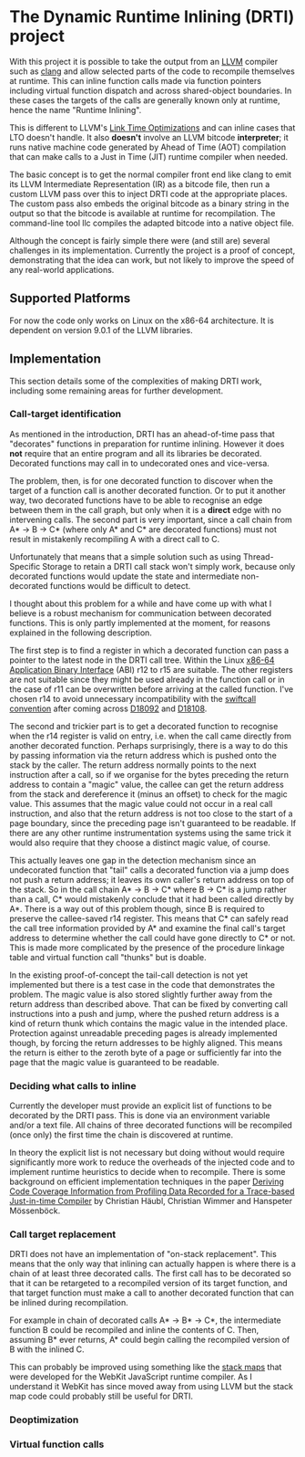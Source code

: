 # The Dynamic Runtime Inlining (DRTI) project

With this project it is possible to take the output from an
[LLVM](http://llvm.org/) compiler such as
[clang](https://clang.llvm.org/) and allow selected parts of the code
to recompile themselves at runtime. This can inline function calls
made via function pointers including virtual function dispatch and
across shared-object boundaries. In these cases the targets of the
calls are generally known only at runtime, hence the name "Runtime
Inlining".

This is different to LLVM's [Link Time
Optimizations](https://www.llvm.org/docs/LinkTimeOptimization.html)
and can inline cases that LTO doesn't handle. It also **doesn't**
involve an LLVM bitcode **interpreter**; it runs native machine code
generated by Ahead of Time (AOT) compilation that can make calls to a
Just in Time (JIT) runtime compiler when needed.

The basic concept is to get the normal compiler front end like clang
to emit its LLVM Intermediate Representation (IR) as a bitcode file,
then run a custom LLVM pass over this to inject DRTI code at the
appropriate places. The custom pass also embeds the original bitcode
as a binary string in the output so that the bitcode is available at
runtime for recompilation. The command-line tool llc compiles the
adapted bitcode into a native object file.

Although the concept is fairly simple there were (and still are)
several challenges in its implementation. Currently the project is a
proof of concept, demonstrating that the idea can work, but not likely
to improve the speed of any real-world applications.

## Supported Platforms

For now the code only works on Linux on the x86-64 architecture. It is
dependent on version 9.0.1 of the LLVM libraries.

## Implementation

This section details some of the complexities of making DRTI work,
including some remaining areas for further development.

### Call-target identification

As mentioned in the introduction, DRTI has an ahead-of-time pass that
"decorates" functions in preparation for runtime inlining. However it
does **not** require that an entire program and all its libraries be
decorated. Decorated functions may call in to undecorated ones and
vice-versa.

The problem, then, is for one decorated function to discover when the
target of a function call is another decorated function. Or to put it
another way, two decorated functions have to be able to recognise an
edge between them in the call graph, but only when it is a **direct**
edge with no intervening calls. The second part is very important,
since a call chain from A* -> B -> C* (where only A* and C* are
decorated functions) must not result in mistakenly recompiling A with
a direct call to C.

Unfortunately that means that a simple solution such as using
Thread-Specific Storage to retain a DRTI call stack won't simply work,
because only decorated functions would update the state and
intermediate non-decorated functions would be difficult to detect.

I thought about this problem for a while and have come up with what I
believe is a robust mechanism for communication between decorated
functions. This is only partly implemented at the moment, for reasons
explained in the following description.

The first step is to find a register in which a decorated function can
pass a pointer to the latest node in the DRTI call tree.  Within the
Linux [x86-64 Application Binary
Interface](https://refspecs.linuxfoundation.org/elf/x86_64-abi-0.99.pdf)
(ABI) r12 to r15 are suitable. The other registers are not suitable
since they might be used already in the function call or in the case
of r11 can be overwritten before arriving at the called function. I've
chosen r14 to avoid unnecessary incompatibility with the [swiftcall
convention](https://clang.llvm.org/docs/AttributeReference.html#swift-context)
after coming across [D18092](https://reviews.llvm.org/D18092) and
[D18108](https://reviews.llvm.org/D18108).

The second and trickier part is to get a decorated function to
recognise when the r14 register is valid on entry, i.e. when the call
came directly from another decorated function. Perhaps surprisingly,
there is a way to do this by passing information via the return
address which is pushed onto the stack by the caller. The return
address normally points to the next instruction after a call, so if we
organise for the bytes preceding the return address to contain a
"magic" value, the callee can get the return address from the stack
and dereference it (minus an offset) to check for the magic
value. This assumes that the magic value could not occur in a real
call instruction, and also that the return address is not too close to
the start of a page boundary, since the preceding page isn't
guaranteed to be readable. If there are any other runtime
instrumentation systems using the same trick it would also require
that they choose a distinct magic value, of course.

This actually leaves one gap in the detection mechanism since an
undecorated function that "tail" calls a decorated function via a jump
does not push a return address; it leaves its own caller's return
address on top of the stack. So in the call chain A* -> B -> C* where
B -> C* is a jump rather than a call, C* would mistakenly conclude
that it had been called directly by A*. There is a way out of this
problem though, since B is required to preserve the callee-saved r14
register. This means that C* can safely read the call tree information
provided by A* and examine the final call's target address to
determine whether the call could have gone directly to C* or not. This
is made more complicated by the presence of the procedure linkage
table and virtual function call "thunks" but is doable.

In the existing proof-of-concept the tail-call detection is not yet
implemented but there is a test case in the code that demonstrates the
problem. The magic value is also stored slightly further away from the
return address than described above. That can be fixed by converting
call instructions into a push and jump, where the pushed return
address is a kind of return thunk which contains the magic value in
the intended place. Protection against unreadable preceding pages is
already implemented though, by forcing the return addresses to be
highly aligned. This means the return is either to the zeroth byte of
a page or sufficiently far into the page that the magic value is
guaranteed to be readable.

### Deciding what calls to inline

Currently the developer must provide an explicit list of functions to
be decorated by the DRTI pass. This is done via an environment
variable and/or a text file. All chains of three decorated functions
will be recompiled (once only) the first time the chain is discovered
at runtime.

In theory the explicit list is not necessary but doing without would
require significantly more work to reduce the overheads of the
injected code and to implement runtime heuristics to decide when to
recompile. There is some background on efficient implementation
techniques in the paper [Deriving Code Coverage Information from
Profiling Data Recorded for a Trace-based Just-in-time
Compiler](https://dl.acm.org/doi/pdf/10.1145/2500828.2500829) by
Christian Häubl, Christian Wimmer and Hanspeter Mössenböck.

### Call target replacement

DRTI does not have an implementation of "on-stack replacement". This
means that the only way that inlining can actually happen is where
there is a chain of at least three decorated calls. The first call has
to be decorated so that it can be retargeted to a recompiled version
of its target function, and that target function must make a call to
another decorated function that can be inlined during recompilation.

For example in chain of decorated calls A* -> B* -> C*, the
intermediate function B could be recompiled and inline the contents of
C. Then, assuming B* ever returns, A* could begin calling the
recompiled version of B with the inlined C.

This can probably be improved using something like the [stack
maps](http://llvm.org/docs/StackMaps.html) that were developed for the
WebKit JavaScript runtime compiler. As I understand it WebKit has
since moved away from using LLVM but the stack map code could probably
still be useful for DRTI.

### Deoptimization

### Virtual function calls
